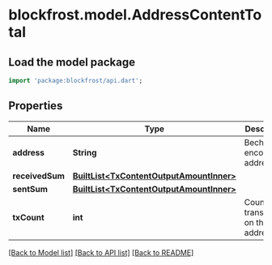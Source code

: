 # blockfrost.model.AddressContentTotal

## Load the model package
```dart
import 'package:blockfrost/api.dart';
```

## Properties
Name | Type | Description | Notes
------------ | ------------- | ------------- | -------------
**address** | **String** | Bech32 encoded address | 
**receivedSum** | [**BuiltList&lt;TxContentOutputAmountInner&gt;**](TxContentOutputAmountInner.md) |  | 
**sentSum** | [**BuiltList&lt;TxContentOutputAmountInner&gt;**](TxContentOutputAmountInner.md) |  | 
**txCount** | **int** | Count of all transactions on the address | 

[[Back to Model list]](../README.md#documentation-for-models) [[Back to API list]](../README.md#documentation-for-api-endpoints) [[Back to README]](../README.md)


